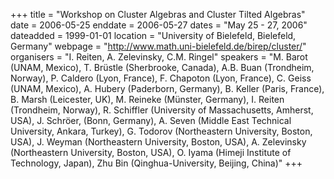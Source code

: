 +++
title = "Workshop on Cluster Algebras and Cluster Tilted Algebras"
date = 2006-05-25
enddate = 2006-05-27
dates = "May 25 - 27, 2006"
dateadded = 1999-01-01
location = "University of Bielefeld, Bielefeld, Germany"
webpage = "http://www.math.uni-bielefeld.de/birep/cluster/"
organisers = "I. Reiten, A. Zelevinsky, C.M. Ringel"
speakers = "M. Barot (UNAM, Mexico), T. Brüstle (Sherbrooke, Canada), A.B. Buan (Trondheim, Norway), P. Caldero (Lyon, France), F. Chapoton (Lyon, France), C. Geiss (UNAM, Mexico), A. Hubery (Paderborn, Germany), B. Keller (Paris, France), B. Marsh (Leicester, UK), M. Reineke (Münster, Germany), I. Reiten (Trondheim, Norway), R. Schiffler (University of Massachusetts, Amherst, USA), J. Schröer, (Bonn, Germany), A. Seven (Middle East Technical University, Ankara, Turkey), G. Todorov (Northeastern University, Boston, USA), J. Weyman (Northeastern University, Boston, USA), A. Zelevinsky (Northeastern University, Boston, USA), O. Iyama (Himeji Institute of Technology, Japan), Zhu Bin (Qinghua-University, Beijing, China)"
+++
